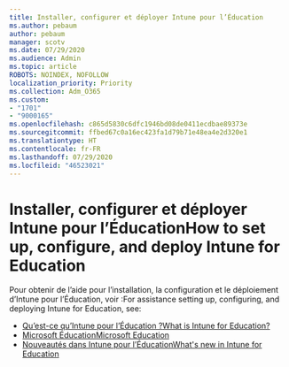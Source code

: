 ```yaml
---
title: Installer, configurer et déployer Intune pour l’Éducation
ms.author: pebaum
author: pebaum
manager: scotv
ms.date: 07/29/2020
ms.audience: Admin
ms.topic: article
ROBOTS: NOINDEX, NOFOLLOW
localization_priority: Priority
ms.collection: Adm_O365
ms.custom:
- "1701"
- "9000165"
ms.openlocfilehash: c865d5830c6dfc1946bd08de0411ecdbae89373e
ms.sourcegitcommit: ffbed67c0a16ec423fa1d79b71e48ea4e2d320e1
ms.translationtype: HT
ms.contentlocale: fr-FR
ms.lasthandoff: 07/29/2020
ms.locfileid: "46523021"
---
```

# <a name="how-to-set-up-configure-and-deploy-intune-for-education"></a><span data-ttu-id="79930-102">Installer, configurer et déployer Intune pour l’Éducation</span><span class="sxs-lookup"><span data-stu-id="79930-102">How to set up, configure, and deploy Intune for Education</span></span>

<span data-ttu-id="79930-103">Pour obtenir de l’aide pour l’installation, la configuration et le déploiement d’Intune pour l’Éducation, voir :</span><span class="sxs-lookup"><span data-stu-id="79930-103">For assistance setting up, configuring, and deploying Intune for Education, see:</span></span>

- [<span data-ttu-id="79930-104">Qu’est-ce qu’Intune pour l’Éducation ?</span><span class="sxs-lookup"><span data-stu-id="79930-104">What is Intune for Education?</span></span>](https://docs.microsoft.com/intune-education/what-is-intune-for-education)
- [<span data-ttu-id="79930-105">Microsoft Éducation</span><span class="sxs-lookup"><span data-stu-id="79930-105">Microsoft Education</span></span>](https://www.microsoft.com/education/intune/default.aspx)
- [<span data-ttu-id="79930-106">Nouveautés dans Intune pour l’Éducation</span><span class="sxs-lookup"><span data-stu-id="79930-106">What's new in Intune for Education</span></span>](https://docs.microsoft.com/intune-education/whats-new-in-edu)